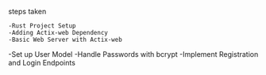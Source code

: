 steps taken

~~~
-Rust Project Setup
-Adding Actix-web Dependency
-Basic Web Server with Actix-web
~~~
-Set up User Model
-Handle Passwords with bcrypt
-Implement Registration and Login Endpoints